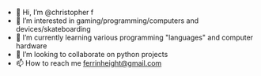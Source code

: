 - 👋 Hi, I’m @christopher f
- 👀 I’m interested in gaming/programming/computers and devices/skateboarding
- 🌱 I’m currently learning various programming "languages" and computer hardware
- 💞️ I’m looking to collaborate on python projects
- 📫 How to reach me ferrinheight@gmail.com

<!---
ferrinc/ferrinc is a ✨ special ✨ repository because its `README.md` (this file) appears on your GitHub profile.
You can click the Preview link to take a look at your changes.
--->
